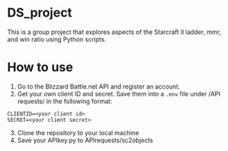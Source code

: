 # DS_project

This is a group project that explores aspects of the Starcraft II ladder, mmr, and win ratio using Python scripts.

# How to use

1. Go to the Blizzard Battle.net API and register an account.
2. Get your own client ID and secret. Save them into a ```.env``` file under /API requests/ in the following format:
```
CLIENTID=<your client id>
SECRET=<your client secret>
```
3. Clone the repository to your local machine
4. Save your APIkey.py to APIrequests/sc2objects
